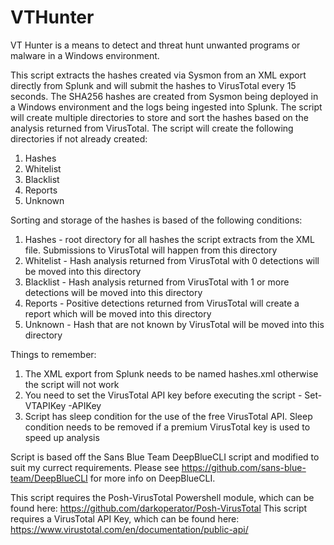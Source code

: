 # VTHunter

VT Hunter is a means to detect and threat hunt unwanted programs or malware in a Windows environment.

This script extracts the hashes created via Sysmon from an XML export directly from Splunk and will submit the hashes to VirusTotal every 15 seconds.
The SHA256 hashes are created from Sysmon being deployed in a Windows environment and the logs being ingested into Splunk. 
The script will create multiple directories to store and sort the hashes based on the analysis returned from VirusTotal.
The script will create the following directories if not already created:

1. Hashes
2. Whitelist
3. Blacklist
4. Reports
5. Unknown

Sorting and storage of the hashes is based of the following conditions:

1. Hashes - root directory for all hashes the script extracts from the XML file. Submissions to VirusTotal will happen from this directory
2. Whitelist - Hash analysis returned from VirusTotal with 0 detections will be moved into this directory
3. Blacklist - Hash analysis returned from VirusTotal with 1 or more detections will be moved into this directory
4. Reports - Positive detections returned from VirusTotal will create a report which will be moved into this directory
5. Unknown - Hash that are not known by VirusTotal will be moved into this directory

Things to remember:
1. The XML export from Splunk needs to be named hashes.xml otherwise the script will not work
2. You need to set the VirusTotal API key before executing the script - Set-VTAPIKey -APIKey <API Key>
3. Script has sleep condition for the use of the free VirusTotal API. Sleep condition needs to be removed if a premium VirusTotal key is used to speed up analysis

Script is based off the Sans Blue Team DeepBlueCLI script and modified to suit my currect requirements.
Please see https://github.com/sans-blue-team/DeepBlueCLI for more info on DeepBlueCLI.

This script requires the Posh-VirusTotal Powershell module, which can be found here: https://github.com/darkoperator/Posh-VirusTotal
This script requires a VirusTotal API Key, which can be found here: https://www.virustotal.com/en/documentation/public-api/
